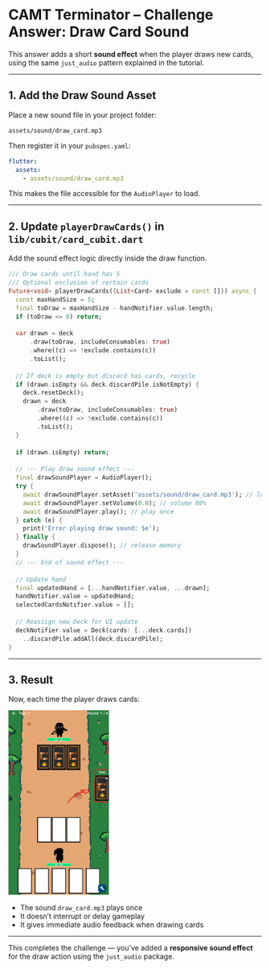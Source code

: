 # CAMT Terminator – Challenge Answer: Draw Card Sound

This answer adds a short **sound effect** when the player draws new cards, using the same `just_audio` pattern explained in the tutorial.

---

## 1. Add the Draw Sound Asset

Place a new sound file in your project folder:

```
assets/sound/draw_card.mp3
```

Then register it in your `pubspec.yaml`:

```yaml
flutter:
  assets:
    - assets/sound/draw_card.mp3
```

This makes the file accessible for the `AudioPlayer` to load.

---

## 2. Update `playerDrawCards()` in `lib/cubit/card_cubit.dart`

Add the sound effect logic directly inside the draw function.

```dart
/// Draw cards until hand has 5
/// Optional exclusion of certain cards
Future<void> playerDrawCards({List<Card> exclude = const []}) async {
  const maxHandSize = 5;
  final toDraw = maxHandSize - handNotifier.value.length;
  if (toDraw <= 0) return;

  var drawn = deck
      .draw(toDraw, includeConsumables: true)
      .where((c) => !exclude.contains(c))
      .toList();

  // If deck is empty but discard has cards, recycle
  if (drawn.isEmpty && deck.discardPile.isNotEmpty) {
    deck.resetDeck();
    drawn = deck
        .draw(toDraw, includeConsumables: true)
        .where((c) => !exclude.contains(c))
        .toList();
  }

  if (drawn.isEmpty) return;

  // --- Play draw sound effect ---
  final drawSoundPlayer = AudioPlayer();
  try {
    await drawSoundPlayer.setAsset('assets/sound/draw_card.mp3'); // load sound
    await drawSoundPlayer.setVolume(0.8); // volume 80%
    await drawSoundPlayer.play(); // play once
  } catch (e) {
    print('Error playing draw sound: $e');
  } finally {
    drawSoundPlayer.dispose(); // release memory
  }
  // --- End of sound effect ---

  // Update hand
  final updatedHand = [...handNotifier.value, ...drawn];
  handNotifier.value = updatedHand;
  selectedCardsNotifier.value = [];

  // Reassign new Deck for UI update
  deckNotifier.value = Deck(cards: [...deck.cards])
    ..discardPile.addAll(deck.discardPile);
}
```

---

## 3. Result

Now, each time the player draws cards:

  <img src="draw_image.png" width="200">

* The sound `draw_card.mp3` plays once
* It doesn’t interrupt or delay gameplay
* It gives immediate audio feedback when drawing cards

---

This completes the challenge — you’ve added a **responsive sound effect** for the draw action using the `just_audio` package.